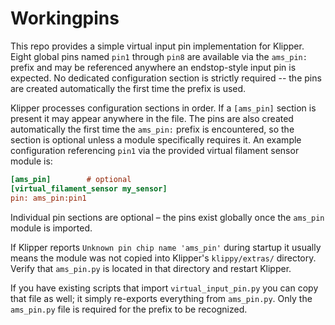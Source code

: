 # Workingpins

This repo provides a simple virtual input pin implementation for Klipper.
Eight global pins named `pin1` through `pin8` are available via the
`ams_pin:` prefix and may be referenced anywhere an endstop-style input pin
is expected.  No dedicated configuration section is strictly required -- the
pins are created automatically the first time the prefix is used.

Klipper processes configuration sections in order. If a `[ams_pin]`
section is present it may appear anywhere in the file. The pins are
also created automatically the first time the `ams_pin:` prefix is
encountered, so the section is optional unless a module specifically
requires it. An example configuration referencing `pin1` via the
provided virtual filament sensor module is:

```ini
[ams_pin]        # optional
[virtual_filament_sensor my_sensor]
pin: ams_pin:pin1
```

Individual pin sections are optional – the pins exist globally once the
`ams_pin` module is imported.

If Klipper reports `Unknown pin chip name 'ams_pin'` during startup it
usually means the module was not copied into Klipper's
`klippy/extras/` directory.  Verify that `ams_pin.py` is located in that
directory and restart Klipper.

If you have existing scripts that import `virtual_input_pin.py` you can copy
that file as well; it simply re-exports everything from `ams_pin.py`.  Only the
`ams_pin.py` file is required for the prefix to be recognized.
